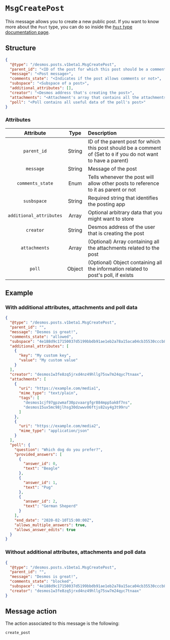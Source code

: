 # `MsgCreatePost`
This message allows you to create a new public post. If you want to know more about the `Post` type, you can do so
inside the [`Post` type documentation page](../../../02-types/staging/posts/post.md).

## Structure
```json
{
  "@type": "/desmos.posts.v1beta1.MsgCreatePost",
  "parent_id": "<ID of the post for which this post should be a comment of>",
  "message": "<Post message>",
  "comments_state": "<Indicates if the post allows comments or not>",
  "subspace": "<Subspace of a post>",
  "additional_attributes": [],
  "creator": "<Desmos address that's creating the post>",
  "attachments": "<Attachment's array that contains all the attachments associated with the post",
  "poll": "<Poll contains all useful data of the poll's post>"
}
```

### Attributes
| Attribute | Type | Description |
| :-------: | :----: | :-------- |
| `parent_id` | String | ID of the parent post for which this post should be a comment of (Set to `0` if you do not want to have a parent) |
| `message` | String | Message of the post |
| `comments_state` | Enum | Tells whenever the post will allow other posts to reference to it as parent or not | 
| `susbspace` | String | Required string that identifies the posting app |
| `additional_attributes` | Array | Optional arbitrary data that you might want to store |
| `creator` | String | Desmos address of the user that is creating the post |
| `attachments` | Array | (Optional) Array containing all the attachments related to the post |
| `poll` | Object | (Optional) Object containing all the information related to post's poll, if exists |

## Example
### With additional attributes, attachments and poll data

```json
{
  "@type": "/desmos.posts.v1beta1.MsgCreatePost",
  "parent_id": "",
  "message": "Desmos is great!",
  "comments_state": "allowed",
  "subspace": "4e188d9c17150037d5199bbdb91ae1eb2a78a15aca04cb35530cccb81494b36e",
  "additional_attributes": [
    {
      "key": "My custom key",
      "value": "My custom value"
    }
  ],
  "creator": "desmos1w3fe8zq5jrxd4nz49hllg75sw7m24qyc7tnaax",
  "attachments": [
    {
      "uri": "https://example.com/media1",
      "mime_type": "text/plain",
      "tags": [
        "desmos1cjf97gpzwmaf30pzvaargfgr884mpp5ak8f7ns",
        "desmos15ux5mc98jlhsg30dzwwv06ftjs82uy4g3t99ru"
      ]
    },
    {
      "uri": "https://example.com/media2",
      "mime_type": "application/json"
    }
  ],
  "poll": {
    "question": "Which dog do you prefer?",
    "provided_answers": [
      {
        "answer_id": 0,
        "text": "Beagle"
      },
      {
        "answer_id": 1,
        "text": "Pug"
      },
      {
        "answer_id": 2,
        "text": "German Sheperd"
      }
    ],
    "end_date": "2020-02-10T15:00:00Z",
    "allows_multiple_answers": true,
    "allows_answer_edits": true
  }
}
``` 

### Without additional attributes, attachments and poll data

```json
{
  "@type": "/desmos.posts.v1beta1.MsgCreatePost",
  "parent_id": "",
  "message": "Desmos is great!",
  "comments_state": "blocked",
  "subspace": "4e188d9c17150037d5199bbdb91ae1eb2a78a15aca04cb35530cccb81494b36e",
  "creator": "desmos1w3fe8zq5jrxd4nz49hllg75sw7m24qyc7tnaax"
}
```

## Message action
The action associated to this message is the following: 

```
create_post
```
